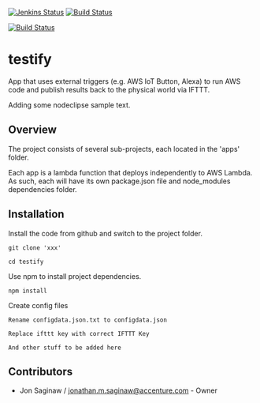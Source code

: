 [![Jenkins Status](https://img.shields.io/badge/build-passing-brightgreen.svg)]()
[![Build Status](http://ec2-54-210-250-245.compute-1.amazonaws.com/jenkins/buildStatus/icon?job=testify-build)](http://ec2-54-210-250-245.compute-1.amazonaws.com/jenkins/job/testify-build/)

[![Build Status](http://ec2-54-172-176-131.compute-1.amazonaws.com/jenkins/buildStatus/icon?job=testify-build)](http://ec2-54-172-176-131.compute-1.amazonaws.com/jenkins/job/testify-build/)

# testify
App that uses external triggers (e.g. AWS IoT Button, Alexa) to run AWS code and publish results back to the physical world via IFTTT.

Adding some nodeclipse sample text.

## Overview

The project consists of several sub-projects, each located in the 'apps' folder.

Each app is a lambda function that deploys independently to AWS Lambda.  As such, each will have its own
package.json file and node_modules dependencies folder.

## Installation

Install the code from github and switch to the project folder.

```
git clone 'xxx'

cd testify

```
Use npm to install project dependencies.

```
npm install

```

Create config files

```
Rename configdata.json.txt to configdata.json

Replace ifttt key with correct IFTTT Key

And other stuff to be added here

```


## Contributors

- Jon Saginaw / jonathan.m.saginaw@accenture.com - Owner

